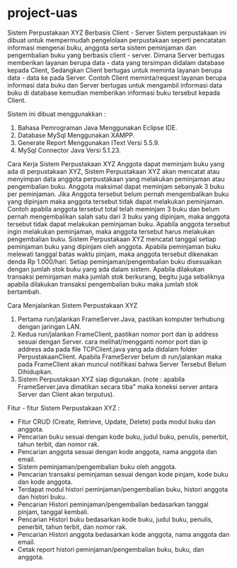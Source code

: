 # project-uas

Sistem Perpustakaan XYZ Berbasis Client - Server
Sistem perpustakaan ini dibuat untuk mempermudah pengelolaan perpustakaan seperti pencatatan informasi
mengenai buku, anggota serta sistem peminjaman dan pengembalian buku yang berbasis client - server.
Dimana Server bertugas memberikan layanan berupa data - data yang tersimpan didalam database kepada Client, 
Sedangkan Client bertugas untuk meminta layanan berupa data - data ke pada Server. 
Contoh Client meminta/request layanan berupa informasi data buku dan Server bertugas untuk mengambil informasi 
data buku di database kemudian memberikan informasi buku tersebut kepada Client.

Sistem ini dibuat menggunakkan :
1. Bahasa Pemrograman Java Menggunakan Eclipse IDE.
2. Database MySql Menggunakan XAMPP.
3. Generate Report Menggunakan IText Versi 5.5.9.
4. MySql Connector Java Versi 5.1.23.

Cara Kerja Sistem Perpustakaan XYZ
Anggota dapat meminjam buku yang ada di perpustakaan XYZ, Sistem Perpustakaan XYZ akan mencatat atau menyimpan
data anggota perpustakaan yang melakukan peminjaman atau pengembalian buku. Anggota maksimal dapat meminjam sebanyak
3 buku per peminjaman. Jika Anggota tersebut belum pernah mengembalikan buku yang dipinjam maka anggota tersebut
tidak dapat melakukan peminjaman. Contoh apabila anggota tersebut total telah meminjam 3 buku dan belum pernah mengembalikan
salah satu dari 3 buku yang dipinjam, maka anggota tersebut tidak dapat melakukan peminjaman buku. Apabila anggota tersebut
ingin melakukan peminjaman, maka anggota tersebut harus melakukan pengembalian buku. Sistem Perpustakaan XYZ mencatat tanggal
setiap peminjaman buku yang dipinjam oleh anggota. Apabila peminjaman buku melewati tanggal batas waktu pinjam, maka anggota
tersebut dikenakan denda Rp 1.000/hari. Setiap peminjaman/pengembalian buku disesuaikan dengan jumlah stok buku yang ada dalam
sistem. Apabila dilakukan transaksi peminjaman maka jumlah stok berkurang, begitu juga sebaliknya apabila dilakukan transaksi
pengembalian buku maka jumlah stok bertambah.

Cara Menjalankan Sistem Perpustakaan XYZ
1. Pertama run/jalankan FrameServer.Java, pastikan komputer terhubung dengan jaringan LAN.
2. Kedua run/jalankan FrameClient, pastikan nomor port dan ip address sesuai dengan Server.
   cara melihat/mengganti nomor port dan ip address ada pada file TCPClient.java yang ada didalam
   folder PerpustakaanClient. Apabila FrameServer belum di run/jalankan maka pada FrameClient akan
   muncul notifikasi bahwa Server Tersebut Belum Dihidupkan.
3. Sistem Perpustakaan XYZ siap digunakan. (note : apabila FrameServer.java dimatikan secara tiba"
   maka koneksi server antara Server dan Client akan terputus).
   
Fitur - fitur Sistem Perpustakaan XYZ :
- Fitur CRUD (Create, Retrieve, Update, Delete) pada modul buku dan anggota.
- Pencarian buku sesuai dengan kode buku, judul buku, penulis, penerbit, tahun terbit, dan nomor rak.
- Pencarian anggota sesuai dengan kode anggota, nama anggota dan email.
- Sistem peminjaman/pengembalian buku oleh anggota.
- Pencarian transaksi peminjaman sesuai dengan kode pinjam, kode buku dan kode anggota.
- Terdapat modul histori peminjaman/pengembalian buku, histori anggota dan histori buku.
- Pencarian Histori peminjaman/pengembalian bedasarkan tanggal pinjam, tanggal kembali.
- Pencarian Histori buku bedasarkan kode buku, judul buku, penulis, penerbit, tahun terbit, dan nomor rak.
- Pencarian Histori anggota bedasarkan kode anggota, nama anggota dan email.
- Cetak report histori peminjaman/pengembalian buku, buku, dan anggota.




